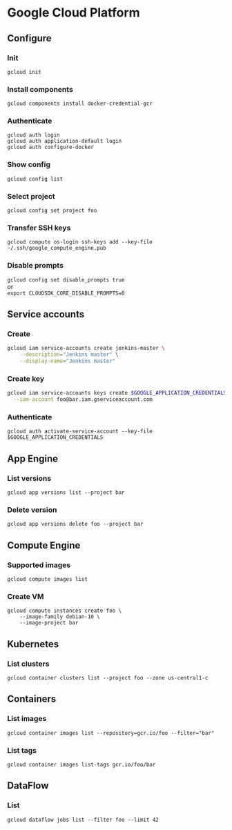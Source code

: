 # Google Cloud Platform

## Configure

### Init

`gcloud init`

### Install components

`gcloud components install docker-credential-gcr`

### Authenticate

```
gcloud auth login
gcloud auth application-default login
gcloud auth configure-docker
```

### Show config

`gcloud config list`

### Select project

`gcloud config set project foo`

### Transfer SSH keys

`gcloud compute os-login ssh-keys add --key-file ~/.ssh/google_compute_engine.pub`

### Disable prompts

`gcloud config set disable_prompts true`  
or  
`export CLOUDSDK_CORE_DISABLE_PROMPTS=0`

## Service accounts

### Create

```bash
gcloud iam service-accounts create jenkins-master \
    --description="Jenkins master" \
    --display-name="Jenkins master"
```

### Create key

```bash
gcloud iam service-accounts keys create $GOOGLE_APPLICATION_CREDENTIALS \
  --iam-account foo@bar.iam.gserviceaccount.com
```

### Authenticate

`gcloud auth activate-service-account --key-file $GOOGLE_APPLICATION_CREDENTIALS`

## App Engine

### List versions

`gcloud app versions list --project bar`

### Delete version

`gcloud app versions delete foo --project bar`

## Compute Engine

### Supported images

`gcloud compute images list`

### Create VM

```shell
gcloud compute instances create foo \
    --image-family debian-10 \
    --image-project bar
```

## Kubernetes

### List clusters

`gcloud container clusters list --project foo --zone us-central1-c`

## Containers

### List images

`gcloud container images list --repository=gcr.io/foo --filter="bar"`

### List tags

`gcloud container images list-tags gcr.io/foo/bar`

## DataFlow

### List

`gcloud dataflow jobs list --filter foo --limit 42`
